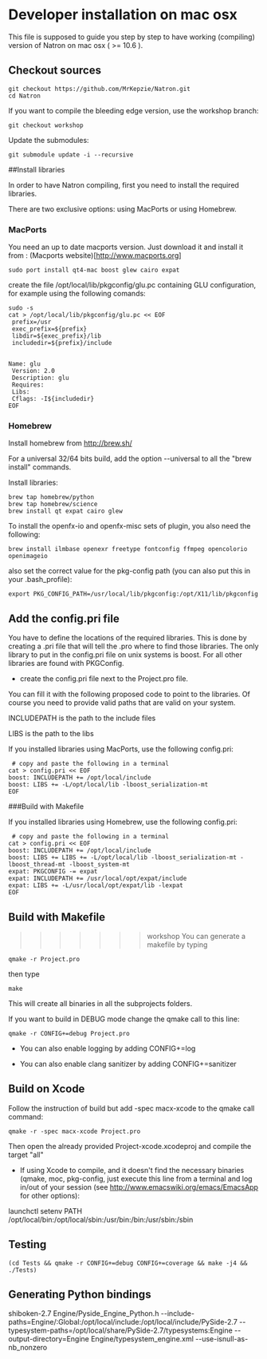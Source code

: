Developer installation on mac osx
=================================

This file is supposed to guide you step by step to have working (compiling) version of Natron on mac osx ( >= 10.6 ). 

## Checkout sources

	git checkout https://github.com/MrKepzie/Natron.git
	cd Natron

If you want to compile the bleeding edge version, use the workshop
branch:

	git checkout workshop
	
Update the submodules:

	git submodule update -i --recursive 

##Install libraries

In order to have Natron compiling, first you need to install the required libraries.

There are two exclusive options: using MacPorts or using Homebrew.

### MacPorts

You need an up to date macports version. Just download it and install it from : 
(Macports website)[http://www.macports.org]

	sudo port install qt4-mac boost glew cairo expat

create the file /opt/local/lib/pkgconfig/glu.pc containing GLU
configuration, for example using the following comands:

```Shell
sudo -s
cat > /opt/local/lib/pkgconfig/glu.pc << EOF
 prefix=/usr
 exec_prefix=${prefix}
 libdir=${exec_prefix}/lib
 includedir=${prefix}/include


Name: glu
 Version: 2.0
 Description: glu
 Requires:
 Libs:
 Cflags: -I${includedir}
EOF
```

### Homebrew

Install homebrew from <http://brew.sh/>

For a universal 32/64 bits build, add the option --universal to all
the "brew install" commands.

Install libraries:

    brew tap homebrew/python
    brew tap homebrew/science
    brew install qt expat cairo glew

To install the openfx-io and openfx-misc sets of plugin, you also need the following:

    brew install ilmbase openexr freetype fontconfig ffmpeg opencolorio openimageio

also set the correct value for the pkg-config path (you can also put
this in your .bash_profile):
	
    export PKG_CONFIG_PATH=/usr/local/lib/pkgconfig:/opt/X11/lib/pkgconfig
	
## Add the config.pri file

You have to define the locations of the required libraries.
This is done by creating a .pri file that will tell the .pro where to find those libraries.
The only library to put in the config.pri file on unix systems is boost.
For all other libraries are found with PKGConfig.

- create the config.pri file next to the Project.pro file.

You can fill it with the following proposed code to point to the libraries.
Of course you need to provide valid paths that are valid on your system.

INCLUDEPATH is the path to the include files

LIBS is the path to the libs

If you installed libraries using MacPorts, use the following
config.pri:

```Shell
 # copy and paste the following in a terminal
cat > config.pri << EOF
boost: INCLUDEPATH += /opt/local/include
boost: LIBS += -L/opt/local/lib -lboost_serialization-mt
EOF
```

###Build with Makefile

If you installed libraries using Homebrew, use the following
config.pri:

```Shell
 # copy and paste the following in a terminal
cat > config.pri << EOF
boost: INCLUDEPATH += /opt/local/include
boost: LIBS += LIBS += -L/opt/local/lib -lboost_serialization-mt -lboost_thread-mt -lboost_system-mt
expat: PKGCONFIG -= expat
expat: INCLUDEPATH += /usr/local/opt/expat/include
expat: LIBS += -L/usr/local/opt/expat/lib -lexpat
EOF
```

## Build with Makefile
>>>>>>> workshop
You can generate a makefile by typing

	qmake -r Project.pro

then type

	make
	
This will create all binaries in all the subprojects folders.

If you want to build in DEBUG mode change the qmake call to this line:

	qmake -r CONFIG+=debug Project.pro

* You can also enable logging by adding CONFIG+=log

* You can also enable clang sanitizer by adding CONFIG+=sanitizer

## Build on Xcode

Follow the instruction of build but 
add -spec macx-xcode to the qmake call command:

	qmake -r -spec macx-xcode Project.pro
	
Then open the already provided Project-xcode.xcodeproj and compile the target "all"

* If using Xcode to compile, and it doesn't find the necessary
binaries (qmake, moc, pkg-config, just execute this line from a
terminal and log in/out of your session (see
<http://www.emacswiki.org/emacs/EmacsApp> for other options):

launchctl setenv PATH /opt/local/bin:/opt/local/sbin:/usr/bin:/bin:/usr/sbin:/sbin

## Testing

	(cd Tests && qmake -r CONFIG+=debug CONFIG+=coverage && make -j4 && ./Tests)

## Generating Python bindings

shiboken-2.7 Engine/Pyside_Engine_Python.h --include-paths=Engine/:Global:/opt/local/include:/opt/local/include/PySide-2.7 --typesystem-paths=/opt/local/share/PySide-2.7/typesystems:Engine --output-directory=Engine Engine/typesystem_engine.xml --use-isnull-as-nb_nonzero

